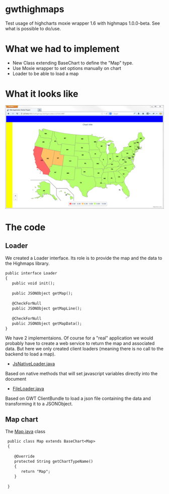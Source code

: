 gwthighmaps
===========

Test usage of highcharts moxie wrapper 1.6 with highmaps 1.0.0-beta. See what is possible to do/use.


# What we had to implement

* New Class extending BaseChart<T> to define the "Map" type.
* Use Moxie wrapper to set options manually on chart
* Loader to be able to load a map
 
# What it looks like

![map](./map.png)

# The code

## Loader
We created a Loader interface. Its role is to provide the map and the data to the Highmaps library. 

    public interface Loader
    {
       public void init();
    
       public JSONObject getMap();
    
       @CheckForNull
       public JSONObject getMapLine();
    
       @CheckForNull
       public JSONObject getMapData();
    }

We have 2 implementaions. Of course for a "real" application we would probably have to create a web service to return the map and associated data. But here we only created client loaders (meaning there is no call to the backend to load a map).

* [JsNativeLoader.java](./gwtapp/src/com/mycom/gwthighmaps/client/loader/js/JsNativeLoader.java)

Based on native methods that will set javascript variables directly into the document 

* [FileLoader.java](./gwtapp/src/com/mycom/gwthighmaps/client/loader/file/FileLoader.java)

Based on GWT ClientBundle to load a json file containing the data and transforming it to a JSONObject.

## Map chart

The [Map.java](./gwtapp/src/com/mycom/gwthighmaps/client/Map.java) class

     public class Map extends BaseChart<Map>
     {
     
        @Override
        protected String getChartTypeName()
        {
           return "Map";
        }
     
     }
